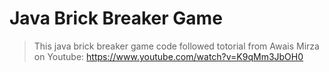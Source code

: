 # Java Brick Breaker Game 

> This java brick breaker game code followed totorial from Awais Mirza on Youtube:
https://www.youtube.com/watch?v=K9qMm3JbOH0
